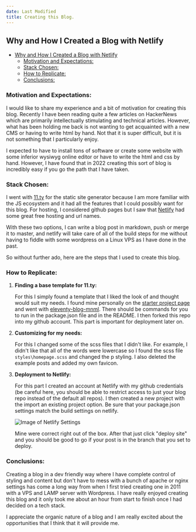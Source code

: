 ```yaml
---
date: Last Modified
title: Creating this Blog. 
---
```


## Why and How I Created a Blog with Netlify

- [Why and How I Created a Blog with Netlify](#why-and-how-i-created-a-blog-with-netlify)
  - [Motivation and Expectations:](#motivation-and-expectations)
  - [Stack Chosen:](#stack-chosen)
  - [How to Replicate:](#how-to-replicate)
  - [Conclusions:](#conclusions)


### Motivation and Expectations:

I would like to share my experience and a bit of motivation for creating this blog. Recently I have been reading quite a few articles on HackerNews which are primarily intellectually stimulating and technical articles. However, what has been holding me back is not wanting to get acquainted with a new CMS or having to write html by hand. Not that it is super difficult, but it is not something that I particularly enjoy. 

I expected to have to install tons of software or create some website with some inferior wysiwyg online editor or have to write the html and css by hand. However, I have found that in 2022 creating this sort of blog is incredibly easy if you go the path that I have taken. 

### Stack Chosen:

I went with [11.ty](https://www.11ty.dev/) for the static site generator because I am more familiar with the JS ecosystem and it had all the features that I could possibly want for this blog. For hosting, I considered github pages but I saw that [Netlify](https://www.netlify.com/) had some great free hosting and url names. 

With these two options, I can write a blog post in markdown, push or merge it to master, and netlify will take care of all of the build steps for me without having to fiddle with some wordpress on a Linux VPS as I have done in the past. 

So without further ado, here are the steps that I used to create this blog. 

### How to Replicate:

1. **Finding a base template for 11.ty:**
   
   For this I simply found a template that I liked the look of and thought would suit my needs. I found mine personally on the [starter project page](https://www.11ty.dev/docs/starter/) and went with [eleventy-blog-mnml](https://github.com/arpitbatra123/eleventy-blog-mnml). There should be commands for you to run in the package.json file and in the README. I then forked this repo into my github account. This part is important for deployment later on. 

2. **Customizing for my needs:**
   
   For this I changed some of the scss files that I didn't like. For example, I didn't like that all of the words were lowercase so I found the scss file `styles\homepage.scss` and changed the p styling. I also deleted the example posts and added my own favicon.

3. **Deployment to Netlify:** 

    For this part I created an account at Netlify with my github credentials (be careful here, you should be able to restrict access to just your blog repo instead of the default all repos). I then created a new project with the import an existing project option. Be sure that your package.json settings match the build settings on netlify. 


    ![Image of Netlify Settings](../../assets/images/netlify-configuration.png)


    Mine were correct right out of the box. After that just click "deploy site" and you should be good to go if your post is in the branch that you set to deploy. 

### Conclusions:

Creating a blog in a dev friendly way where I have complete control of styling and content but don't have to mess with a bunch of apache or nginx settings has come a long way from when I first tried creating one in 2011 with a VPS and LAMP server with Wordpress. I have really enjoyed creating this blog and it only took me about an hour from start to finish once I had decided on a tech stack.

I appreciate the organic nature of a blog and I am really excited about the opportunities that I think that it will provide me. 



